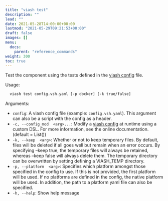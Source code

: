 ```yaml
---
title: "viash test"
description: ""
lead: ""
date: 2021-05-28T14:00:00+00:00
lastmod: "2021-05-29T09:21:53+00:00"
draft: false
images: []
menu:
  docs:
    parent: "reference_commands"
weight: 300
toc: true
---
```




Test the component using the tests defined in the [viash
config](/docs/reference_config/config) file.

Usage:

``` bash
  viash test config.vsh.yaml [-p docker] [-k true/false]
```

Arguments:

-   `config`: A viash config file (example: `config.vsh.yaml`). This
    argument can also be a script with the config as a header.
-   `-c, --config_mod  <arg>...`: Modify a [viash
    config](/docs/reference_config/config) at runtime using a custom
    DSL. For more information, see the online documentation. (default =
    List())
-   `-k, --keep  <arg>`: Whether or not to keep temporary files. By
    default, files will be deleted if all goes well but remain when an
    error occurs. By specifying –keep true, the temporary files will
    always be retained, whereas –keep false will always delete them. The
    temporary directory can be overwritten by setting defining a
    VIASH\_TEMP directory.
-   `-p, --platform  <arg>`: Specifies which platform amongst those
    specified in the config to use. If this is not provided, the first
    platform will be used. If no platforms are defined in the config,
    the native platform will be used. In addition, the path to a
    platform yaml file can also be specified.
-   `-h, --help`: Show help message
